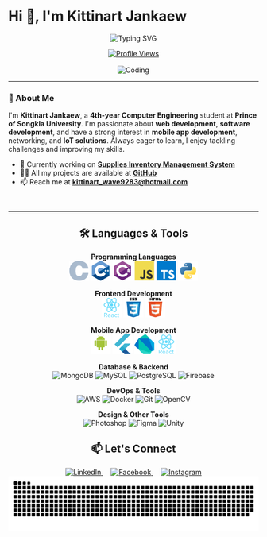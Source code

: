# Hi 👋, I'm Kittinart Jankaew

<div align="center">

![Typing SVG](https://readme-typing-svg.demolab.com?font=Fira+Code&weight=600&size=22&pause=1000&color=00D9FF&center=true&vCenter=true&repeat=false&width=500&lines=Computer+Engineering+Student)

[![Profile Views](https://komarev.com/ghpvc/?username=kittinartgithub&color=blueviolet&style=flat-square)](https://github.com/kittinartgithub)

<img align="center" alt="Coding" width="350" src="https://raw.githubusercontent.com/SP-XD/SP-XD/main/images/dev-working_rounded.gif">


</div>

---

### 🚀 About Me

I'm **Kittinart Jankaew**, a **4th-year Computer Engineering** student at **Prince of Songkla University**. I'm passionate about **web development**, **software development**, and have a strong interest in **mobile app development**, networking, and **IoT solutions**. Always eager to learn, I enjoy tackling challenges and improving my skills.

- 🔭 Currently working on **[Supplies Inventory Management System](https://github.com/ProjectDevTeams/Supplies-Inventory-Management-System)**
- 👨‍💻 All my projects are available at **[GitHub](https://github.com/kittinartgithub)**
- 📫 Reach me at **kittinart_wave9283@hotmail.com**

<br clear="right"/>

---

<h2 align="center">🛠️ Languages & Tools</h2>

<div align="center">

**Programming Languages**  
<img src="https://raw.githubusercontent.com/devicons/devicon/master/icons/c/c-original.svg" width="40" height="40" alt="C" />
<img src="https://raw.githubusercontent.com/devicons/devicon/master/icons/cplusplus/cplusplus-original.svg" width="40" height="40" alt="C++" />
<img src="https://raw.githubusercontent.com/devicons/devicon/master/icons/csharp/csharp-original.svg" width="40" height="40" alt="C#" />
<img src="https://raw.githubusercontent.com/devicons/devicon/master/icons/javascript/javascript-original.svg" width="40" height="40" alt="JavaScript" />
<img src="https://raw.githubusercontent.com/devicons/devicon/master/icons/typescript/typescript-original.svg" width="40" height="40" alt="TypeScript" />
<img src="https://raw.githubusercontent.com/devicons/devicon/master/icons/python/python-original.svg" width="40" height="40" alt="Python" />

**Frontend Development**  
<img src="https://raw.githubusercontent.com/devicons/devicon/master/icons/react/react-original-wordmark.svg" width="40" height="40" alt="React" />
<img src="https://raw.githubusercontent.com/devicons/devicon/master/icons/css3/css3-original-wordmark.svg" width="40" height="40" alt="CSS3" />
<img src="https://raw.githubusercontent.com/devicons/devicon/master/icons/html5/html5-original-wordmark.svg" width="40" height="40" alt="HTML5" />

**Mobile App Development**  
<img src="https://raw.githubusercontent.com/devicons/devicon/master/icons/android/android-original-wordmark.svg" width="40" height="40" alt="Android" />
<img src="https://raw.githubusercontent.com/devicons/devicon/master/icons/flutter/flutter-original.svg" width="40" height="40" alt="Flutter" />
<img src="https://raw.githubusercontent.com/devicons/devicon/master/icons/dart/dart-original.svg" width="40" height="40" alt="Dart" />
<img src="https://raw.githubusercontent.com/devicons/devicon/master/icons/react/react-original-wordmark.svg" width="40" height="40" alt="React Native" />

**Database & Backend**  
<img src="https://skillicons.dev/icons?i=mongodb" width="40" height="40" alt="MongoDB" />
<img src="https://skillicons.dev/icons?i=mysql" width="40" height="40" alt="MySQL" />
<img src="https://skillicons.dev/icons?i=postgresql" width="40" height="40" alt="PostgreSQL" />
<img src="https://skillicons.dev/icons?i=firebase" width="40" height="40" alt="Firebase" />

**DevOps & Tools**  
<img src="https://skillicons.dev/icons?i=aws" width="40" height="40" alt="AWS" />
<img src="https://skillicons.dev/icons?i=docker" width="40" height="40" alt="Docker" />
<img src="https://skillicons.dev/icons?i=git" width="40" height="40" alt="Git" />
<img src="https://skillicons.dev/icons?i=opencv" width="40" height="40" alt="OpenCV" />

**Design & Other Tools**  
<img src="https://skillicons.dev/icons?i=photoshop" width="40" height="40" alt="Photoshop" />
<img src="https://skillicons.dev/icons?i=figma" width="40" height="40" alt="Figma" />
<img src="https://skillicons.dev/icons?i=unity" width="40" height="40" alt="Unity" />

</div>



<h2 align="center">📫 Let's Connect</h2>

<div align="center">
  <a href="https://www.linkedin.com/in/kittinart-j101">
    <img src="https://img.shields.io/badge/-LinkedIn-0077B5?style=for-the-badge&logo=linkedin&logoColor=white&logoWidth=20" alt="LinkedIn"/>
  </a>
  &nbsp;&nbsp;&nbsp;
  <a href="https://www.facebook.com/kittinart.kttn.wave/">
    <img src="https://img.shields.io/badge/-Facebook-1877F2?style=for-the-badge&logo=facebook&logoColor=white&logoWidth=20" alt="Facebook"/>
  </a>
  &nbsp;&nbsp;&nbsp;
  <a href="https://www.instagram.com/wavesplash.k/">
    <img src="https://img.shields.io/badge/-Instagram-E4405F?style=for-the-badge&logo=instagram&logoColor=white&logoWidth=20" alt="Instagram"/>
  </a>
</div>

<div align="center">
  <img src="https://raw.githubusercontent.com/Platane/snk/output/github-contribution-grid-snake.svg" alt="Snake eating my contributions" />
</div>
